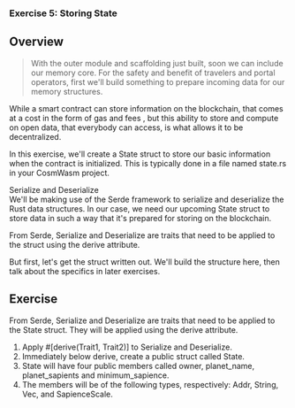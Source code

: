 ### Exercise 5: Storing State

## Overview

> With the outer module and scaffolding just built,
> soon we can include our memory core. 
> For the safety and benefit of travelers and portal operators, 
> first we'll build something to prepare incoming data for our memory structures.

While a smart contract can store information on the blockchain, that comes at a cost in the form of 
gas and fees
, but this ability to store and compute on open data, that everybody can access, is what allows it to be decentralized.

In this exercise, we'll create a State struct to store our basic information when the contract is initialized. This is typically done in a file named state.rs in your CosmWasm project.

Serialize and Deserialize \
We'll be making use of the 
Serde
 framework to serialize and deserialize the Rust data structures. In our case, we need our upcoming State struct to store data in such a way that it's prepared for storing on the blockchain.

From Serde, Serialize and Deserialize are traits that need to be applied to the struct using the derive attribute.

But first, let's get the struct written out. We'll build the structure here, then talk about the specifics in later exercises.


## Exercise
From Serde, Serialize and Deserialize are traits that need to be applied to the State struct. They will be applied using the derive attribute.

1. Apply #[derive(Trait1, Trait2)] to Serialize and Deserialize.
2. Immediately below derive, create a public struct called State.
3. State will have four public members called owner, planet_name, planet_sapients and minimum_sapience.
4. The members will be of the following types, respectively: Addr, String, Vec<Sapient>, and SapienceScale.
